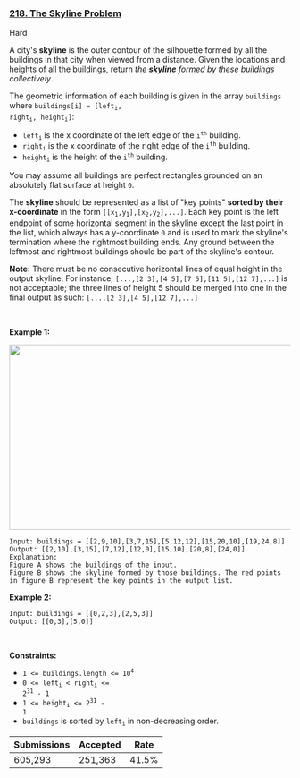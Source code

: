 ### [218. The Skyline Problem](https://leetcode.com/problems/the-skyline-problem/)

Hard

A city's __skyline__ is the outer contour of the silhouette formed by all the buildings in that city when viewed from a distance. Given the locations and heights of all the buildings, return _the __skyline__ formed by these buildings collectively_.

The geometric information of each building is given in the array `` buildings `` where <code>buildings[i] = [left<sub>i</sub>, right<sub>i</sub>, height<sub>i</sub>]</code>:

*   <code>left<sub>i</sub></code> is the x coordinate of the left edge of the <code>i<sup>th</sup></code> building.
*   <code>right<sub>i</sub></code> is the x coordinate of the right edge of the <code>i<sup>th</sup></code> building.
*   <code>height<sub>i</sub></code> is the height of the <code>i<sup>th</sup></code> building.

You may assume all buildings are perfect rectangles grounded on an absolutely flat surface at height `` 0 ``.

The __skyline__ should be represented as a list of "key points" __sorted by their x-coordinate__ in the form <code>[[x<sub>1</sub>,y<sub>1</sub>],[x<sub>2</sub>,y<sub>2</sub>],...]</code>. Each key point is the left endpoint of some horizontal segment in the skyline except the last point in the list, which always has a y-coordinate `` 0 `` and is used to mark the skyline's termination where the rightmost building ends. Any ground between the leftmost and rightmost buildings should be part of the skyline's contour.

__Note:__ There must be no consecutive horizontal lines of equal height in the output skyline. For instance, `` [...,[2 3],[4 5],[7 5],[11 5],[12 7],...] `` is not acceptable; the three lines of height 5 should be merged into one in the final output as such: `` [...,[2 3],[4 5],[12 7],...] ``

 

<strong class="example">Example 1:</strong>

<img alt="" src="https://assets.leetcode.com/uploads/2020/12/01/merged.jpg" style="width: 800px; height: 331px;"/>

```
Input: buildings = [[2,9,10],[3,7,15],[5,12,12],[15,20,10],[19,24,8]]
Output: [[2,10],[3,15],[7,12],[12,0],[15,10],[20,8],[24,0]]
Explanation:
Figure A shows the buildings of the input.
Figure B shows the skyline formed by those buildings. The red points in figure B represent the key points in the output list.
```

<strong class="example">Example 2:</strong>

```
Input: buildings = [[0,2,3],[2,5,3]]
Output: [[0,3],[5,0]]
```

 

__Constraints:__

*   <code>1 <= buildings.length <= 10<sup>4</sup></code>
*   <code>0 <= left<sub>i</sub> < right<sub>i</sub> <= 2<sup>31</sup> - 1</code>
*   <code>1 <= height<sub>i</sub> <= 2<sup>31</sup> - 1</code>
*   `` buildings `` is sorted by <code>left<sub>i</sub></code> in non-decreasing order.

| Submissions    | Accepted     | Rate   |
| -------------- | ------------ | ------ |
| 605,293 | 251,363 | 41.5% |